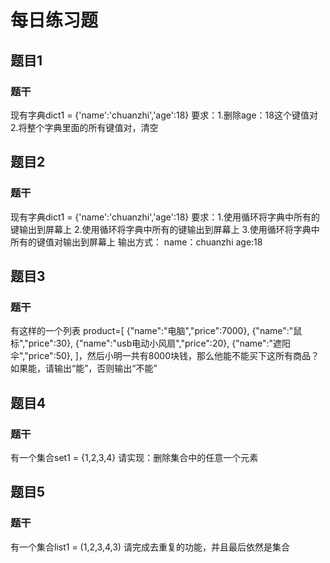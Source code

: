 # 每日练习题

## 题目1

### 题干

现有字典dict1 = {'name':'chuanzhi','age':18}
  要求：1.删除age：18这个键值对
       2.将整个字典里面的所有键值对，清空    

## 题目2

### 题干

现有字典dict1 = {'name':'chuanzhi','age':18}
要求：1.使用循环将字典中所有的键输出到屏幕上
    2.使用循环将字典中所有的键输出到屏幕上
    3.使用循环将字典中所有的键值对输出到屏幕上
      输出方式：  name：chuanzhi
                 age:18

## 题目3

### 题干

有这样的一个列表
product=[
{"name":"电脑","price":7000},
{"name":"鼠标","price":30},
{"name":"usb电动小风扇","price":20},
{"name":"遮阳伞","price":50},
]，然后小明一共有8000块钱，那么他能不能买下这所有商品？
如果能，请输出“能”，否则输出“不能”

## 题目4

### 题干

有一个集合set1 = {1,2,3,4}
请实现：删除集合中的任意一个元素

## 题目5

### 题干

有一个集合list1 = (1,2,3,4,3)
请完成去重复的功能，并且最后依然是集合



